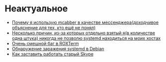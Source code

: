 Неактуальное
============

+ [Почему я использую mcabber в качестве мессенджера(доходчивое объяснение для тех, кто ещё не понял)](http://it-the-drote.tk/article/why-i-use-mcabber)
+ [Несколько причин, из-за которых отдельно взятый я(в количестве одна штука) никогда не позволю systemd находиться на моих хостах](http://it-the-drote.tk/article/some-reasons-to-boycott-systemd)
+ [Очень смешной баг в ROXTerm](http://it-the-drote.tk/article/ridiculous-bug-in-roxterm)
+ [Обнаружение заражения systemd в Debian](http://it-the-drote.tk/article/detecting-systemd-infection-in-debian)
+ [Как заставить работать старый Skype](http://it-the-drote.tk/article/how-to-old-skype)
